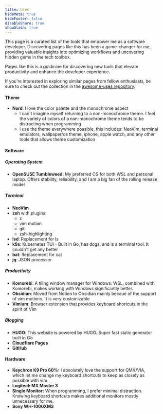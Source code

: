 ```yaml
---
title: Uses
hideMeta: true
hideFooter: false
disableShare: true
showSlash: true
---
```

This page is a curated list of the tools that empower me as a software developer. Discovering pages like this has been a game-changer for me, providing valuable insights into optimizing workflows and uncovering hidden gems in the tech toolbox. 

Pages like this is a goldmine for discovering new tools that elevate productivity and enhance the developer experience.

If you're interested in exploring similar pages from fellow enthusiasts, be sure to check out the collection in the [awesome-uses repository](https://github.com/wesbos/awesome-uses).
#### Theme
- **Nord**: I love the color palette and the monochrome aspect
    - I can't imagine myself returning to a non-monochrome theme. I feel the variety of colors of a non-monochrome theme tends to be distracting when programming
    - I use the theme everywhere possible, this includes: NeoVim, terminal emulators, wallpaper/os theme, iphone, apple watch, and any other tools that allows theme customization
#### Software
##### Operating System
- **OpenSUSE Tumbleweed**: My preferred OS for both WSL and personal laptop. Offers stability, reliability, and I am a big fan of the rolling release model
##### Terminal
- **NeoVim**
- **zsh** with plugins:
  - z 
  - vim motion 
  - git 
  - zsh-highlighting 
- **lsd**: Replacement for ls
- **k9s**: Kubernetes TUI – Built in Go, has dogs, and is a terminal tool. It couldn't get any better
- **bat**: Replacement for cat
- **jq**: JSON processor
##### Productivity
- **Komorebi**: A tiling window manager for Windows. WSL, combined with Komorebi, makes working with Windows significantly better.
- **Obsidian**: Moved from Notion to Obsidian mainly becaue of the support of vim motions. It is very customizable
- **Vimium**: Browser extension that provides keyboard shortcuts in the spirit of Vim
##### Blogging
- **HUGO**: This website is powered by HUGO. Super fast static generator built in Go
- **Cloudflare Pages**
- **GitHub**

#### Hardware
- **Keychron K9 Pro 60%:** I absolutely love the support for QMK/VIA, which let me change my keyboard shortcuts to keep as closely as possible with vim.
- **Logitech MX Master 3**
- **Single Monitor:** When programming, I prefer minimal distraction. Knowing keyboard shortcuts makes additional monitors mostly unnecessary for me.
- **Sony WH-1000XM3**
